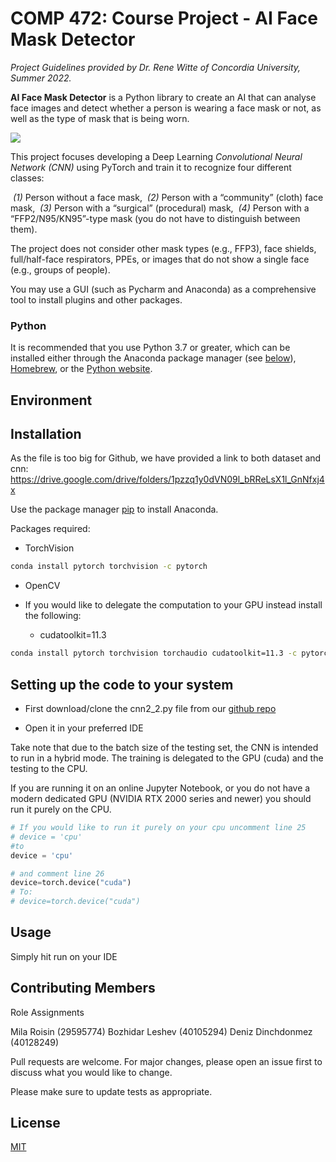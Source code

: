 # COMP 472: Course Project - AI Face Mask Detector 

*Project Guidelines provided by Dr. Rene Witte of Concordia University, Summer 2022.*

**AI Face Mask Detector** is a Python library to create an AI that can analyse face images and detect whether a person is wearing a face mask or not, as well as the type of mask that is being worn.

![](https://tva1.sinaimg.cn/large/e6c9d24egy1h2vfads4prj20u00vudkd.jpg)

This project focuses developing a Deep Learning *Convolutional Neural Network (CNN)* using PyTorch and train it to recognize four different classes: 

​				*(1)* Person without a face mask,
​				*(2)* Person with a “community” (cloth) face mask,
​				*(3)* Person with a “surgical” (procedural) mask,
​				*(4)* Person with a “FFP2/N95/KN95”-type mask (you do not have to distinguish between them). 

The project does not consider other mask types (e.g., FFP3), face shields, full/half-face respirators, PPEs, or images that do not show a single face (e.g., groups of people).

You may use a GUI (such as Pycharm and Anaconda) as a comprehensive tool to install plugins and other packages.

### Python

It is recommended that you use Python 3.7 or greater, which can be installed either through the Anaconda package manager (see [below](https://pytorch.org/get-started/locally/#anaconda)), [Homebrew](https://brew.sh/), or the [Python website](https://www.python.org/downloads/mac-osx/).

## Environment





## Installation

As the file is too big for Github, we have provided a link to both dataset and cnn: https://drive.google.com/drive/folders/1pzzq1y0dVN09l_bRReLsX1l_GnNfxj4x

Use the package manager [pip](https://pip.pypa.io/en/stable/) to install Anaconda.

Packages required:

- TorchVision

```bash
conda install pytorch torchvision -c pytorch
```
- OpenCV

- If you would like to delegate the computation to your GPU instead install the following:
	- cudatoolkit=11.3
	
```bash
conda install pytorch torchvision torchaudio cudatoolkit=11.3 -c pytorch
```


## Setting up the code to your system

- First download/clone the cnn2_2.py file from our [github repo](https://github.com/heyhellomila/ai-facemaskdetector)

- Open it in your preferred IDE

Take note that due to the batch size of the testing set, the CNN is intended to run in a hybrid mode. The training is delegated to the GPU (cuda) and the testing to the CPU.

If you are running it on an online Jupyter Notebook, or you do not have a modern dedicated GPU (NVIDIA RTX 2000 series and newer) you should run it purely on the CPU.
```python
# If you would like to run it purely on your cpu uncomment line 25 
# device = 'cpu'
#to 
device = 'cpu'  

# and comment line 26
device=torch.device("cuda")
# To: 
# device=torch.device("cuda")
```

## Usage
Simply hit run on your IDE


## Contributing Members 
Role Assignments



Mila Roisin (29595774) 
Bozhidar Leshev (40105294) 
Deniz Dinchdonmez (40128249) 

Pull requests are welcome. For major changes, please open an issue first to discuss what you would like to change.


Please make sure to update tests as appropriate.

## License
[MIT](https://choosealicense.com/licenses/mit/)

